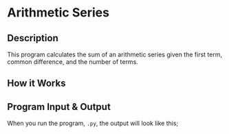 # Arithmetic Series

## Description

This program calculates the sum of an arithmetic series given the first term, common difference, and the number of terms.

## How it Works

## Program Input & Output

When you run the program, `.py`, the output will look like this;

```
```